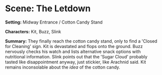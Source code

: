 # Scene: The Letdown

**Setting:** Midway Entrance / Cotton Candy Stand

**Characters:** Kit, Buzz, Slink

**Summary:** They finally reach the cotton candy stand, only to find a 'Closed for Cleaning' sign. Kit is devastated and flops onto the ground. Buzz nervously checks his watch and lists alternative snack options with nutritional information. Slink points out that the 'Sugar Cloud' probably tasted like disappointment anyway, just stickier, like Arachnid said. Kit remains inconsolable about the *idea* of the cotton candy.